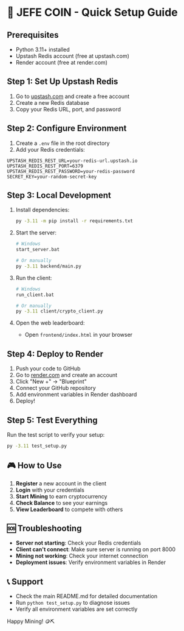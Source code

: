 # 🚀 JEFE COIN - Quick Setup Guide

## Prerequisites
- Python 3.11+ installed
- Upstash Redis account (free at upstash.com)
- Render account (free at render.com)

## Step 1: Set Up Upstash Redis
1. Go to [upstash.com](https://upstash.com) and create a free account
2. Create a new Redis database
3. Copy your Redis URL, port, and password

## Step 2: Configure Environment
1. Create a `.env` file in the root directory
2. Add your Redis credentials:
```env
UPSTASH_REDIS_REST_URL=your-redis-url.upstash.io
UPSTASH_REDIS_REST_PORT=6379
UPSTASH_REDIS_REST_PASSWORD=your-redis-password
SECRET_KEY=your-random-secret-key
```

## Step 3: Local Development
1. Install dependencies:
   ```bash
   py -3.11 -m pip install -r requirements.txt
   ```

2. Start the server:
   ```bash
   # Windows
   start_server.bat
   
   # Or manually
   py -3.11 backend/main.py
   ```

3. Run the client:
   ```bash
   # Windows
   run_client.bat
   
   # Or manually
   py -3.11 client/crypto_client.py
   ```

4. Open the web leaderboard:
   - Open `frontend/index.html` in your browser

## Step 4: Deploy to Render
1. Push your code to GitHub
2. Go to [render.com](https://render.com) and create an account
3. Click "New +" → "Blueprint"
4. Connect your GitHub repository
5. Add environment variables in Render dashboard
6. Deploy!

## Step 5: Test Everything
Run the test script to verify your setup:
```bash
py -3.11 test_setup.py
```

## 🎮 How to Use
1. **Register** a new account in the client
2. **Login** with your credentials
3. **Start Mining** to earn cryptocurrency
4. **Check Balance** to see your earnings
5. **View Leaderboard** to compete with others

## 🆘 Troubleshooting
- **Server not starting**: Check your Redis credentials
- **Client can't connect**: Make sure server is running on port 8000
- **Mining not working**: Check your internet connection
- **Deployment issues**: Verify environment variables in Render

## 📞 Support
- Check the main README.md for detailed documentation
- Run `python test_setup.py` to diagnose issues
- Verify all environment variables are set correctly

Happy Mining! 🪙⛏️
